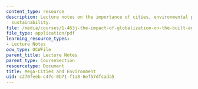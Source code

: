 ```yaml
---
content_type: resource
description: Lecture notes on the importance of cities, environmental policy, and
  sustainability.
file: /media/courses/1-463j-the-impact-of-globalization-on-the-built-environment-fall-2009/c270feebc47c0b71f1a86ef57dfcada5_MIT1_463JF09_lec12.pdf
file_type: application/pdf
learning_resource_types:
- Lecture Notes
ocw_type: OCWFile
parent_title: Lecture Notes
parent_type: CourseSection
resourcetype: Document
title: Mega-Cities and Environment
uid: c270feeb-c47c-0b71-f1a8-6ef57dfcada5
---
```

